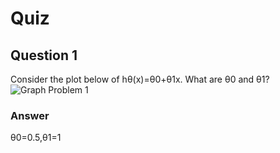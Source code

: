 Quiz
====

Question 1
----------

Consider the plot below of h&#952;(x)=&#952;0+&#952;1x. What are &#952;0 and &#952;1?  
![Graph Problem 1](https://github.com/UtkarshPathrabe/Machine-Learning-Stanford-University-Coursera/blob/master/Week%2001/02.%20Linear%20Regression%20with%20One%20Variable/Lecture02Graph.png)

### Answer

&#952;0=0.5,&#952;1=1